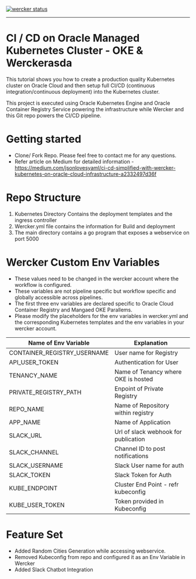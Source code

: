 [![wercker status](https://app.wercker.com/status/9f53c8c0c9f0d4f1b97046d28b280bf5/s/master "wercker status")](https://app.wercker.com/project/byKey/9f53c8c0c9f0d4f1b97046d28b280bf5)

----

CI / CD on Oracle Managed Kubernetes Cluster - OKE & Werckerasda
============================================================

This tutorial shows you how to create a production quality Kubernetes cluster
on Oracle Cloud and then setup full CI/CD (continuous integration/continuous deployment)
into the Kubernetes cluster.

This project is executed using Oracle Kubernetes Engine and Oracle Container Registry Service powering the infrastructure
while Wercker and this Git repo powers the CI/CD pipeline. 

Getting started 
===============
* Clone/ Fork Repo. Please feel free to contact me for any questions. 
* Refer article on Medium for detailed information - https://medium.com/jsonlovesyaml/ci-cd-simplified-with-wercker-kubernetes-on-oracle-cloud-infrastructure-a2332497d36f

Repo Structure
===============
1) Kubernetes Directory Contains the deployment templates and the ingress controller
2) Wercker.yml file contains the information for Build and deployment
3) The main directory contains a go program that exposes a webservice on port 5000

Wercker Custom Env Variables
============================
* These values need to be changed in the wercker account where the workflow is configured. 
* These variables are not pipeline specific but workflow specific and globally accessible across pipelines. 
* The first three env variables are declared specific to Oracle Cloud Container Registry and Mangaed OKE Parallems. 
* Please modify the placeholders for the env variables in wercker.yml and the corresponding Kubernetes templates and the env variables in your wercker account. 

| Name of Env Variable        | Explanation                           |
| ----------------------------|---------------------------------------|
| CONTAINER_REGISTRY_USERNAME | User name for Registry                |
| API_USER_TOKEN              | Authentication for User               |
| TENANCY_NAME                | Name of Tenancy where OKE is hosted   |
| PRIVATE_REGISTRY_PATH       | Enpoint of Private Registry           | 
| REPO_NAME                   | Name of  Repository within registry   |
| APP_NAME                    | Name of Application                   |
| SLACK_URL                   | Url of slack webhook for publication  |
| SLACK_CHANNEL               | Channel ID to post notifications      | 
| SLACK_USERNAME              | Slack User name for auth              |
| SLACK_TOKEN                 | Slack Token for Auth                  | 
| KUBE_ENDPOINT               | Cluster End Point - refr kubeconfig   |
| KUBE_USER_TOKEN             | Token provided in Kubeconfig          |

Feature Set 
==================================
* Added Random Cities Generation while accessing webservice.
* Removed Kubeconfig from repo and configured it as an Env Variable in Wercker
* Added Slack Chatbot Integration 
